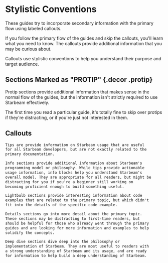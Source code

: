 # Stylistic Conventions

These guides try to incorporate secondary information with the
primary flow using labeled callouts.

If you follow the primary flow of the guides and skip the
callouts, you'll learn what you need to know. The callouts
provide additional information that you may be curious about.

Callouts use stylistic conventions to help you understand their
purpose and target audience.

## Sections Marked as "PROTIP" {.decor .protip}

Protip sections provide additional information that makes sense
in the normal flow of the guides, but the information isn't
strictly required to use Starbeam effectively.

The first time you read a particular guide, it's totally fine to
skip over protips if they're distracting, or if you're just not
interested in them.

## Callouts

```md tip Tips
Tips are provide information on Starbeam usage that are useful
for all Starbeam developers, but are not exactly related to the
primary documentation.
```

```md info Info
Info sections provide additional information about Starbeam's
programming model or philosophy. While tips provide actionable
usage information, info blocks help you understand Starbeam's
overall model. They are appropriate for all readers, but might be
distracting for you if you're a beginner still working on
becoming proficient enough to build something useful.
```

```md 💡
Lightbulb sections provide interesting information about code
examples that are related to the primary topic, but which didn't
fit into the details of the specific code example.
```

```md details Details
Details sections go into more detail about the primary topic.
These sections may be distracting to first-time readers, but
should be helpful for those who already went through the primary
guides and are looking for more information and examples to help
solidify the concepts.
```

```md details type="deep-dive" title="Deep Dive Sections"
Deep dive sections dive deep into the philosophy or
implementation of Starbeam. They are most useful to readers with
a strong understanding of Starbeam and its usage, and are ready
for information to help build a deep understanding of Starbeam.
```
